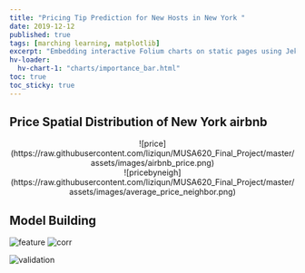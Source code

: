 ```yaml
---
title: "Pricing Tip Prediction for New Hosts in New York "
date: 2019-12-12
published: true
tags: [marching learning, matplotlib]
excerpt: "Embedding interactive Folium charts on static pages using Jekyll."
hv-loader:
  hv-chart-1: "charts/importance_bar.html"
toc: true
toc_sticky: true
---
```


## Price Spatial Distribution of New York airbnb
<div align=center> ![price](https://raw.githubusercontent.com/liziqun/MUSA620_Final_Project/master/assets/images/airbnb_price.png) </div>   

<div align=center> ![pricebyneigh](https://raw.githubusercontent.com/liziqun/MUSA620_Final_Project/master/assets/images/average_price_neighbor.png) </div>

## Model Building
![feature](https://raw.githubusercontent.com/liziqun/MUSA620_Final_Project/master/assets/images/features.png)
![corr](https://raw.githubusercontent.com/liziqun/MUSA620_Final_Project/master/assets/images/corr.png)

<div id="hv-chart-1"></div>

![validation](https://raw.githubusercontent.com/liziqun/MUSA620_Final_Project/master/assets/images/model_validation.png)

